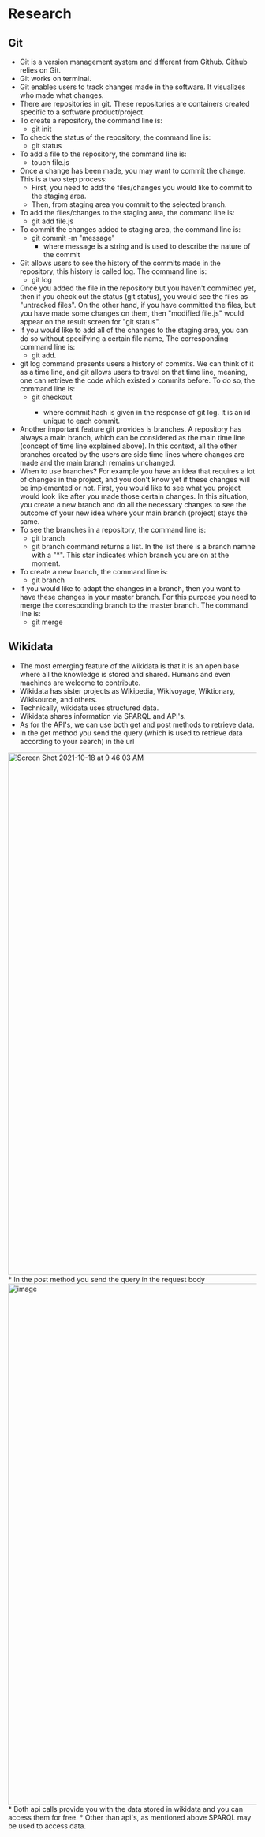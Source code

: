 # Research

## Git

* Git is a version management system and different from Github. Github relies on Git.
* Git works on terminal.
* Git enables users to track changes made in the software. It visualizes who made what changes.
* There are repositories in git. These repositories are containers created specific to a software product/project.
* To create a repository, the command line is: 
  * git init
* To check the status of the repository, the command line is:
  * git status
* To add a file to the repository, the command line is:
  * touch file.js
* Once a change has been made, you may want to commit the change. This is a two step process:
  * First, you need to add the files/changes you would like to commit to the staging area.
  * Then, from staging area you commit to the selected branch.
* To add the files/changes to the staging area, the command line is:
  * git add file.js
* To commit the changes added to staging area, the command line is:
  * git commit -m "message"
    * where message is a string and is used to describe the nature of the commit
* Git allows users to see the history of the commits made in the repository, this history is called log. The command line is:
  * git log
* Once you added the file in the repository but you haven't committed yet, then if you check out the status (git status), you would see the files as "untracked files". On the other hand, if you have committed the files, but you have made some changes on them, then "modified file.js" would appear on the result screen for "git status".
* If you would like to add all of the changes to the staging area, you can do so without specifying a certain file name, The corresponding command line is:
  * git add.
* git log command presents users a history of commits. We can think of it as a time line, and git allows users to travel on that time line, meaning, one can retrieve the code which existed x commits before. To do so, the command line is:
  * git checkout <commit-hash>
    * where commit hash is given in the response of git log. It is an id unique to each commit.
* Another important feature git provides is branches. A repository has always a main branch, which can be considered as the main time line (concept of time line explained above). In this context, all the other branches created by the users are side time lines where changes are made and the main branch remains unchanged.
* When to use branches? For example you have an idea that requires a lot of changes in the project, and you don't know yet if these changes will be implemented or not. First, you would like to see what you project would look like after you made those certain changes. In this situation, you create a new branch and do all the necessary changes to see the outcome of your new idea where your main branch (project) stays the same.
* To see the branches in a repository, the command line is:
  * git branch
  * git branch command returns a list. In the list there is a branch namne with a "*". This star indicates which branch you are on at the moment. 
* To create a new branch, the command line is:
  * git branch <new-branch-name>
* If you would like to adapt the changes in a branch, then you want to have these changes in your master branch. For this purpose you need to merge the corresponding branch to the master branch. The command line is:
  * git merge <branch-name>
  
## Wikidata
  
* The most emerging feature of the wikidata is that it is an open base where all the knowledge is stored and shared. Humans and even machines are welcome to contribute. 
* Wikidata has sister projects as Wikipedia, Wikivoyage, Wiktionary, Wikisource, and others.
* Technically, wikidata uses structured data.
* Wikidata shares information via SPARQL and API's. 
* As for the API's, we can use both get and post methods to retrieve data. 
* In the get method you send the query (which is used to retrieve data according to your search) in the url
<img width="1060" alt="Screen Shot 2021-10-18 at 9 46 03 AM" src="https://user-images.githubusercontent.com/62806402/137681801-bcde75a1-fc79-4d3e-8bf3-75507744979d.png">
* In the post method you send the query in the request body
<img width="1057" alt="image" src="https://user-images.githubusercontent.com/62806402/137682051-47722198-d509-4abc-b23d-5d52b51d4d9a.png">
* Both api calls provide you with the data stored in wikidata and you can access them for free. 
* Other than api's, as mentioned above SPARQL may be used to access data.


